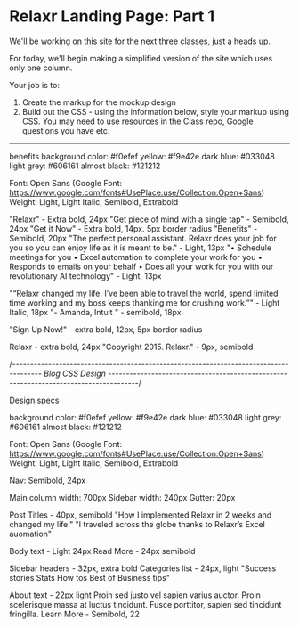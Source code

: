 Relaxr Landing Page: Part 1
==================

We'll be working on this site for the next three classes, just a heads up.

For today, we'll begin making a simplified version of the site which uses only one column. 

Your job is to:

1) Create the markup for the mockup design
2) Build out the CSS - using the information below, style your markup using CSS.  You may need to use resources in the Class repo, Google questions you have etc.

---

benefits background color: #f0efef
yellow: #f9e42e
dark blue: #033048
light grey: #606161
almost black: #121212

Font: Open Sans (Google Font: https://www.google.com/fonts#UsePlace:use/Collection:Open+Sans)
Weight: Light, Light Italic, Semibold, Extrabold

"Relaxr" - Extra bold, 24px
"Get piece of mind with a single tap" - Semibold, 24px
"Get it Now" - Extra bold, 14px. 5px border radius
"Benefits" - Semibold, 20px
"The perfect personal assistant. Relaxr does your job for you so you can enjoy life as it is meant to be." - Light, 13px
"• Schedule meetings for you
• Excel automation to complete your work for you
• Responds to emails on your behalf
• Does all your work for you with our revolutionary AI technology" - Light, 13px

"“Relaxr changed my life. I’ve been able to travel the world, spend limited time working and my boss keeps thanking me for crushing work.”" - Light Italic, 18px
"- Amanda, Intuit " - semibold, 18px

"Sign Up Now!" - extra bold, 12px, 5px border radius

Relaxr - extra bold, 24px
"Copyright 2015. Relaxr." - 9px, semibold


/*--------------------------------------------------------------------------------------
								Blog CSS Design 
--------------------------------------------------------------------------------------*/



Design specs

background color: #f0efef yellow: #f9e42e dark blue: #033048 light grey: #606161 almost black: #121212

Font: Open Sans (Google Font: https://www.google.com/fonts#UsePlace:use/Collection:Open+Sans) Weight: Light, Light Italic, Semibold, Extrabold

Nav: Semibold, 24px

Main column width: 700px Sidebar width: 240px Gutter: 20px

Post Titles - 40px, semibold "How I implemented Relaxr in 2 weeks and changed my life." "I traveled across the globe thanks to Relaxr’s Excel auomation"

Body text - Light 24px Read More - 24px semibold

Sidebar headers - 32px, extra bold Categories list - 24px, light "Success stories Stats How tos Best of Business tips"

About text - 22px light Proin sed justo vel sapien varius auctor. Proin scelerisque massa at luctus tincidunt. Fusce porttitor, sapien sed tincidunt fringilla. Learn More - Semibold, 22
